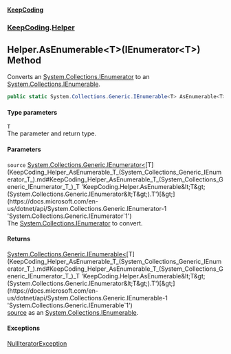 #### [KeepCoding](index.md 'index')
### [KeepCoding](KeepCoding.md 'KeepCoding').[Helper](KeepCoding_Helper.md 'KeepCoding.Helper')
## Helper.AsEnumerable&lt;T&gt;(IEnumerator&lt;T&gt;) Method
Converts an [System.Collections.IEnumerator](https://docs.microsoft.com/en-us/dotnet/api/System.Collections.IEnumerator 'System.Collections.IEnumerator') to an [System.Collections.IEnumerable](https://docs.microsoft.com/en-us/dotnet/api/System.Collections.IEnumerable 'System.Collections.IEnumerable').  
```csharp
public static System.Collections.Generic.IEnumerable<T> AsEnumerable<T>(this System.Collections.Generic.IEnumerator<T> source);
```
#### Type parameters
<a name='KeepCoding_Helper_AsEnumerable_T_(System_Collections_Generic_IEnumerator_T_)_T'></a>
`T`  
The parameter and return type.
  
#### Parameters
<a name='KeepCoding_Helper_AsEnumerable_T_(System_Collections_Generic_IEnumerator_T_)_source'></a>
`source` [System.Collections.Generic.IEnumerator&lt;](https://docs.microsoft.com/en-us/dotnet/api/System.Collections.Generic.IEnumerator-1 'System.Collections.Generic.IEnumerator`1')[T](KeepCoding_Helper_AsEnumerable_T_(System_Collections_Generic_IEnumerator_T_).md#KeepCoding_Helper_AsEnumerable_T_(System_Collections_Generic_IEnumerator_T_)_T 'KeepCoding.Helper.AsEnumerable&lt;T&gt;(System.Collections.Generic.IEnumerator&lt;T&gt;).T')[&gt;](https://docs.microsoft.com/en-us/dotnet/api/System.Collections.Generic.IEnumerator-1 'System.Collections.Generic.IEnumerator`1')  
The [System.Collections.IEnumerator](https://docs.microsoft.com/en-us/dotnet/api/System.Collections.IEnumerator 'System.Collections.IEnumerator') to convert.
  
#### Returns
[System.Collections.Generic.IEnumerable&lt;](https://docs.microsoft.com/en-us/dotnet/api/System.Collections.Generic.IEnumerable-1 'System.Collections.Generic.IEnumerable`1')[T](KeepCoding_Helper_AsEnumerable_T_(System_Collections_Generic_IEnumerator_T_).md#KeepCoding_Helper_AsEnumerable_T_(System_Collections_Generic_IEnumerator_T_)_T 'KeepCoding.Helper.AsEnumerable&lt;T&gt;(System.Collections.Generic.IEnumerator&lt;T&gt;).T')[&gt;](https://docs.microsoft.com/en-us/dotnet/api/System.Collections.Generic.IEnumerable-1 'System.Collections.Generic.IEnumerable`1')  
[source](KeepCoding_Helper_AsEnumerable_T_(System_Collections_Generic_IEnumerator_T_).md#KeepCoding_Helper_AsEnumerable_T_(System_Collections_Generic_IEnumerator_T_)_source 'KeepCoding.Helper.AsEnumerable&lt;T&gt;(System.Collections.Generic.IEnumerator&lt;T&gt;).source') as an [System.Collections.IEnumerable](https://docs.microsoft.com/en-us/dotnet/api/System.Collections.IEnumerable 'System.Collections.IEnumerable').
#### Exceptions
[NullIteratorException](KeepCoding_Internal_NullIteratorException.md 'KeepCoding.Internal.NullIteratorException')  
